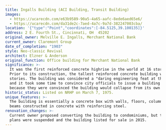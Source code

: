 ```yaml
---
title: Ingalls Building (ACI Building, Transit Building)
images:
  - https://ucarecdn.com/e63b9589-90a5-4a65-aafc-8ede6aed65e6/
  - https://ucarecdn.com/da31de2c-7aed-4a7c-9a7d-382247003cba/
location: '{"type":"Point","coordinates":[-84.5125,39.100135]}'
address: 2 E. Fourth St., Cincinnati, OH  45202
original_owner: Melville E. Ingalls, Merchant National Bank
current_owner: Claremont Group
date_of_completion: "1903"
style: Neo-classic Revival
architect: Elzner & Anderson
original_function: Office building for Merchant National Bank
significance: >-
  It was the first reinforced concrete highrise in the world at 16 stories. 
  Prior to its construction, the tallest reinforced concrete building was only 6
  stories. The building was considered a "daring engineering feat at the time,"
  and it took some time to convince city officials to issue a building permit
  because they were convinced the building would collapse from its own weight.
historic_status: Listed on NRHP on March 7, 1975.
unique_features: >-
  The building is essentially a concrete box with walls, floors, columns, and
  beams constructed in concrete with reinforcing steel.
renovation_changes: >-
  Current owner proposed converting the building to condominiums, but these
  plans were suspended and the building listed for sale in 2015.
---
```

